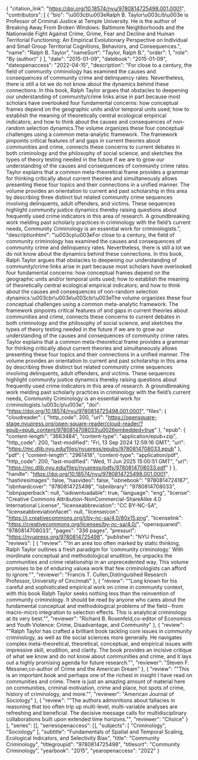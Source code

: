 {
   "citation_link": "https://doi.org/10.18574/nyu/9780814725498.001.0001",
   "contributors": [
     {
       "bio": "\u003cb\u003eRalph B. Taylor\u003c/b\u003e is Professor of Criminal Justice at Temple University. He is the author of Breaking Away From Broken Windows: Baltimore Neighborhoods and the Nationwide Fight Against Crime, Grime, Fear and Decline and Human Territorial Functioning: An Empirical Evolutionary Perspective on Individual and Small Group Territorial Cognitions, Behaviors, and Consequences.",
       "name": "Ralph B. Taylor",
       "nameSort": "Taylor, Ralph B.",
       "order": 1,
       "role": "By (author)"
     }
   ],
   "date": "2015-01-09",
   "datebook": "2015-01-09",
   "dateopenaccess": "2022-04-15",
   "description": "For close to a century, the field of community criminology has examined the causes and consequences of community crime and delinquency rates. Nevertheless, there is still a lot we do not know about the dynamics behind these connections. In this book, Ralph Taylor argues that obstacles to deepening our understanding of community/crime links arise in part because most scholars have overlooked four fundamental concerns: how conceptual frames depend on the geographic units and/or temporal units used; how to establish the meaning of theoretically central ecological empirical indicators; and how to think about the causes and consequences of non-random selection dynamics.The volume organizes these four conceptual challenges using a common meta-analytic framework. The framework pinpoints critical features of and gaps in current theories about communities and crime, connects these concerns to current debates in both criminology and the philosophy of social science, and sketches the types of theory testing needed in the future if we are to grow our understanding of the causes and consequences of community crime rates. Taylor explains that a common meta-theoretical frame provides a grammar for thinking critically about current theories and simultaneously allows presenting these four topics and their connections in a unified manner. The volume provides an orientation to current and past scholarship in this area by describing three distinct but related community crime sequences involving delinquents, adult offenders, and victims. These sequences highlight community justice dynamics thereby raising questions about frequently used crime indicators in this area of research. A groundbreaking work melding past scholarly practices in criminology with the field’s current needs, Community Criminology is an essential work for criminologists.",
   "descriptionhtml": "\u003cp\u003eFor close to a century, the field of community criminology has examined the causes and consequences of community crime and delinquency rates. Nevertheless, there is still a lot we do not know about the dynamics behind these connections. In this book, Ralph Taylor argues that obstacles to deepening our understanding of community/crime links arise in part because most scholars have overlooked four fundamental concerns: how conceptual frames depend on the geographic units and/or temporal units used; how to establish the meaning of theoretically central ecological empirical indicators; and how to think about the causes and consequences of non-random selection dynamics.\u003cbr\u003e\u003cbr\u003eThe volume organizes these four conceptual challenges using a common meta-analytic framework. The framework pinpoints critical features of and gaps in current theories about communities and crime, connects these concerns to current debates in both criminology and the philosophy of social science, and sketches the types of theory testing needed in the future if we are to grow our understanding of the causes and consequences of community crime rates. Taylor explains that a common meta-theoretical frame provides a grammar for thinking critically about current theories and simultaneously allows presenting these four topics and their connections in a unified manner. The volume provides an orientation to current and past scholarship in this area by describing three distinct but related community crime sequences involving delinquents, adult offenders, and victims. These sequences highlight community justice dynamics thereby raising questions about frequently used crime indicators in this area of research. A groundbreaking work melding past scholarly practices in criminology with the field’s current needs, Community Criminology is an essential work for criminologists.\u003c/p\u003e",
   "doi": "https://doi.org/10.18574/nyu/9780814725498.001.0001",
   "files": {
     "cloudreader": {
       "http_code": 200,
       "url": "https://opensquare-stage.nyupress.org/open-square-reader/cloud-reader/?epub=epub_content/9780814708033\u0026embedded=true"
     },
     "epub": {
       "content-length": "3663484",
       "content-type": "application/epub+zip",
       "http_code": 200,
       "last-modified": "Fri, 13 Sep 2024 12:59:16 GMT",
       "url": "https://mc.dlib.nyu.edu/files/nyupress/epubs/9780814708033.epub"
     },
     "pdf": {
       "content-length": "2961418",
       "content-type": "application/pdf",
       "http_code": 200,
       "last-modified": "Wed, 11 Jun 2025 15:00:51 GMT",
       "url": "https://mc.dlib.nyu.edu/files/nyupress/pdfs/9780814708033.pdf"
     }
   },
   "handle": "https://doi.org/10.18574/nyu/9780814725498.001.0001",
   "hashiresimages": false,
   "hasvideo": false,
   "isbnebook": "9780814724187",
   "isbnhardcover": "9780814725498",
   "isbnlibrary": "9780814708033",
   "isbnpaperback": null,
   "isdownloadable": true,
   "language": "eng",
   "license": "Creative Commons Attribution-NonCommercial-ShareAlike 4.0 International License",
   "licenseabbreviation": "CC BY-NC-SA",
   "licenseabbreviationfacet": null,
   "licenseicon": "https://i.creativecommons.org/l/by-nc-sa/4.0/80x15.png",
   "licenselink": "https://creativecommons.org/licenses/by-nc-sa/4.0/",
   "opensquareid": "9780814708033",
   "pages": "336 pages",
   "pressurl": "https://nyupress.org/9780814725498",
   "publisher": "NYU Press",
   "reviews": [
     {
       "review": "\"In an area too often marked by static thinking, Ralph Taylor outlines a fresh paradigm for 'community criminology.'  With inordinate conceptual and methodological erudition, he unpacks the communities and crime relationship in an unprecedented way.  This volume promises to be of enduring valuea work that few criminologists can afford to ignore.\"",
       "reviewer": "Francis T. Cullen,Distinguished Research Professor, University of Cincinnati"
     },
     {
       "review": "\"Long known for his careful and sophisticated empirical work on crime in community context, with this book Ralph Taylor seeks nothing less than the reinvention of community criminology. It should be read by anyone who cares about the fundamental conceptual and methodological problems of the field--from macro-micro integration to selection effects. This is analytical criminology at its very best.\"",
       "reviewer": "Richard B. Rosenfeld,co-editor of Economics and Youth Violence: Crime, Disadvantage, and Community"
     },
     {
       "review": "\"Ralph Taylor has crafted a brilliant book tackling core issues in community criminology, as well as the  social sciences more generally.  He navigates complex meta-theoretical, theoretical, conceptual, and  empirical issues with impressive skill, erudition, and clarity.  The book provides an incisive critique of  what we know and do not know about communities and crime, and it lays out a highly promising agenda  for future research.\"",
       "reviewer": "Steven F. Messner,co-author of  Crime and the American Dream"
     },
     {
       "review": "\"This is an important book and perhaps one of the richest in insight I have read on communities and crime. There is just an amazing amount of material here on communities, criminal motivation, crime and place, hot spots of crime, history of criminology, and more.\"",
       "reviewer": "American Journal of Sociology"
     },
     {
       "review": "\"The authors admonitions about fallacies in reasoning that too often trip up multi-level, multi-variable analyses are refreshing and beneficial. The decisive message calls for multidisciplinary collaborations built upon extended time horizons.\"",
       "reviewer": "Choice"
     }
   ],
   "series": [],
   "seriesopenaccess": [],
   "subjects": [
     "Criminology",
     "Sociology"
   ],
   "subtitle": "Fundamentals of Spatial and Temporal Scaling, Ecological Indicators, and Selectivity Bias",
   "title": "Community Criminology",
   "titlegroupid": "9780814725498",
   "titlesort": "Community Criminology",
   "yearbook": "2015",
   "yearopenaccess": "2022"
 }

